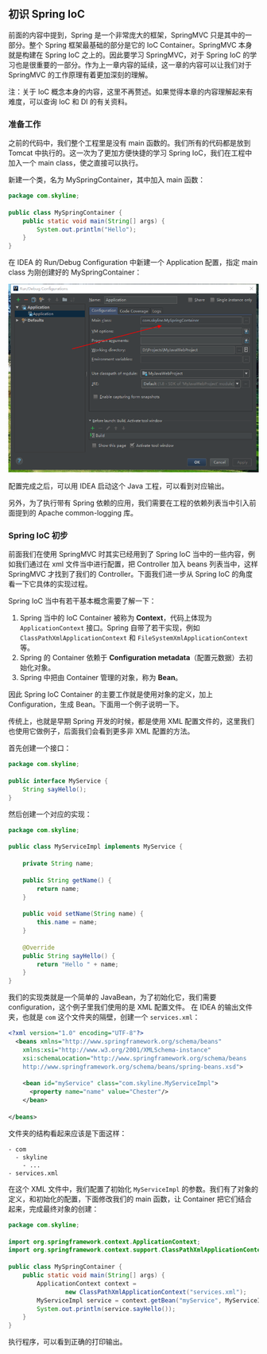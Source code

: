 ## 初识 Spring IoC

前面的内容中提到，Spring 是一个非常庞大的框架，SpringMVC 只是其中的一部分。整个 Spring 框架最基础的部分是它的 IoC Container。SpringMVC 本身就是构建在 Spring IoC 之上的。因此要学习 SpringMVC，对于 Spring IoC 的学习也是很重要的一部分。作为上一章内容的延续，这一章的内容可以让我们对于 SpringMVC 的工作原理有着更加深刻的理解。

注：关于 IoC 概念本身的内容，这里不再赘述。如果觉得本章的内容理解起来有难度，可以查询 IoC 和 DI 的有关资料。

### 准备工作

之前的代码中，我们整个工程里是没有 main 函数的。我们所有的代码都是放到 Tomcat 中执行的。这一次为了更加方便快捷的学习 Spring IoC，我们在工程中加入一个 main class，使之直接可以执行。

新建一个类，名为 MySpringContainer，其中加入 main 函数：

```java
package com.skyline;

public class MySpringContainer {
    public static void main(String[] args) {
        System.out.println("Hello");
    }
}
```

在 IDEA 的 Run/Debug Configuration 中新建一个 Application 配置，指定 main class 为刚创建好的 MySpringContainer：

![application](./img/7-application-config.png)

配置完成之后，可以用 IDEA 启动这个 Java 工程，可以看到对应输出。

另外，为了执行带有 Spring 依赖的应用，我们需要在工程的依赖列表当中引入前面提到的 Apache common-logging 库。

### Spring IoC 初步

前面我们在使用 SpringMVC 时其实已经用到了 Spring IoC 当中的一些内容，例如我们通过在 xml 文件当中进行配置，把 Controller 加入 beans 列表当中，这样 SpringMVC 才找到了我们的 Controller。下面我们进一步从 Spring IoC 的角度看一下它具体的实现过程。

Spring IoC 当中有若干基本概念需要了解一下：

1. Spring 当中的 IoC Container 被称为 **Context**，代码上体现为 `ApplicationContext` 接口。Spring 自带了若干实现，例如 `ClassPathXmlApplicationContext` 和 `FileSystemXmlApplicationContext` 等。
2. Spring 的 Container 依赖于 **Configuration metadata**（配置元数据）去初始化对象。
3. Spring 中把由 Container 管理的对象，称为 **Bean**。

因此 Spring IoC Container 的主要工作就是使用对象的定义，加上 Configuration，生成 Bean。下面用一个例子说明一下。

传统上，也就是早期 Spring 开发的时候，都是使用 XML 配置文件的，这里我们也使用它做例子，后面我们会看到更多非 XML 配置的方法。

首先创建一个接口：

```java
package com.skyline;

public interface MyService {
    String sayHello();
}
```

然后创建一个对应的实现：

```java
package com.skyline;

public class MyServiceImpl implements MyService {

    private String name;

    public String getName() {
        return name;
    }

    public void setName(String name) {
        this.name = name;
    }

    @Override
    public String sayHello() {
        return "Hello " + name;
    }
}
```

我们的实现类就是一个简单的 JavaBean，为了初始化它，我们需要 configuration，这个例子里我们使用的是 XML 配置文件。 在 IDEA 的输出文件夹，也就是 `com` 这个文件夹的隔壁，创建一个 `services.xml`：

```xml
<?xml version="1.0" encoding="UTF-8"?>
  <beans xmlns="http://www.springframework.org/schema/beans"
    xmlns:xsi="http://www.w3.org/2001/XMLSchema-instance"
    xsi:schemaLocation="http://www.springframework.org/schema/beans
    http://www.springframework.org/schema/beans/spring-beans.xsd">

    <bean id="myService" class="com.skyline.MyServiceImpl">
      <property name="name" value="Chester"/>
    </bean>

</beans>
```

文件夹的结构看起来应该是下面这样：

```plaintext
- com
  - skyline
    - ...
- services.xml
```

在这个 XML 文件中，我们配置了初始化 `MyServiceImpl` 的参数。我们有了对象的定义，和初始化的配置，下面修改我们的 main 函数，让 Container 把它们结合起来，完成最终对象的创建：

```java
package com.skyline;

import org.springframework.context.ApplicationContext;
import org.springframework.context.support.ClassPathXmlApplicationContext;

public class MySpringContainer {
    public static void main(String[] args) {
        ApplicationContext context =
                new ClassPathXmlApplicationContext("services.xml");
        MyServiceImpl service = context.getBean("myService", MyServiceImpl.class);
        System.out.println(service.sayHello());
    }
}
```

执行程序，可以看到正确的打印输出。
